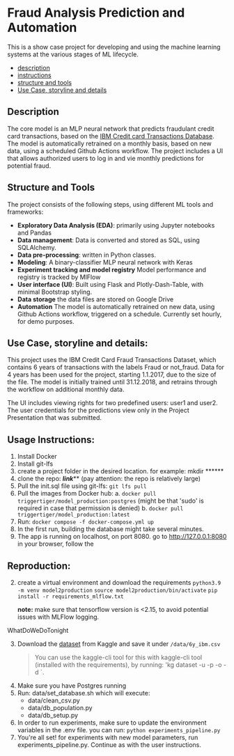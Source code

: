 # Fraud Analysis Prediction and Automation
This is a show case project for developing and using the machine learning systems at the various stages of ML lifecycle.

- [description](#description)
- [instructions](#instructions)
- [structure and tools](#structure-and-tools)
- [Use Case, storyline and details](#use-case-storyline-and-details)

## Description
The core model is an MLP neural network that predicts fraudulant credit card transactions, based on the [IBM Credit card Transactions Database](https://www.kaggle.com/datasets/ealtman2019/credit-card-transactions?resource=download&select=credit_card_transactions-ibm_v2.csv).
The model is automatically retrained on a monthly basis, based on new data, using a scheduled Github Actions workflow.
The project includes a UI that allows authorized users to log in and vie monthly predictions for potential fraud.  

## Structure and Tools
The project consists of the following steps, using different ML tools and frameworks: 
- **Exploratory Data Analysis (EDA)**: primarily using Jupyter notebooks and Pandas
- **Data management**: Data is converted and stored as SQL, using SQLAlchemy.
- **Data pre-processing**: written in Python classes.
- **Modeling**: A binary-classifier MLP neural network with Keras
- **Experiment tracking and model registry** Model performance and registry is tracked by MlFlow
- **User interface (UI)**: Built using Flask and Plotly-Dash-Table, with minimal Bootstrap styling. 
- **Data storage** the data files are stored on Google Drive
- **Automation** The model is automatically retrained on new data, using Github Actions workflow, triggered on a schedule. Currently set hourly, for demo purposes. 

## Use Case, storyline and details: 
This project uses the IBM Credit Card Fraud Transactions Dataset, which contains 6 years of transactions with the labels Fraud or not_fraud. Data for 4 years has been used for the project, starting 1.1.2017, due to the size of the file.
The model is initially trained until 31.12.2018, and retrains through the workflow on additional monthly data.

The UI includes viewing rights for two predefined users: user1 and user2. The user credentials for the predictions view only in the Project Presentation that was submitted. 


## Usage Instructions:
1. Install Docker
2. Install git-lfs 
3. create a project folder in the desired location. for example: mkdir ******
4. clone the repo: *******link********* (pay attention: the repo is relatively large)
5. Pull the init.sql file using git-lfs: `git lfs pull`
6. Pull the images from Docker hub:
    a. `docker pull triggertiger/model_production:postgres` (might be that 'sudo' is required in case that permission is denied)
    b. `docker pull triggertiger/model_production:latest`
7. Run: `docker compose -f docker-compose.yml up`
8. In the first run, building the database might take several minutes. 
9. The app is running on localhost, on port 8080. go to http://127.0.0.1:8080 in your browser, follow the 

## Reproduction: 

2. create a virtual environment and download the requirements
    `python3.9 -m venv model2production`
    `source model2production/bin/activate`
    `pip install -r requirements_mlflow.txt`

    **note:** make sure that tensorflow version is  <2.15, to avoid potential issues with MLFlow logging. 

WhatDoWeDoTonight

3. Download the [dataset](https://www.kaggle.com/datasets/ealtman2019/credit-card-transactions/data?select=credit_card_transactions-ibm_v2.csv) from Kaggle and save it under `/data/6y_ibm.csv`
    > You can use the kaggle-cli tool for this with kaggle-cli tool (installed with the requirements), by running: 
    'kg dataset -u <username> -p <password> -o <owner> -d <dataset>`. 
4. Make sure you have Postgres running
4. Run: data/set_database.sh which will execute:
    - data/clean_csv.py
    - data/db_population.py
    - data/db_setup.py
5. In order to run experiments, make sure to update the environment variables in the .env file. you can run: `python experiments_pipeline.py`
5. You're all set! 
    for experiments with new model parameters, run experiments_pipeline.py. 
    Continue as with the user instructions. 
